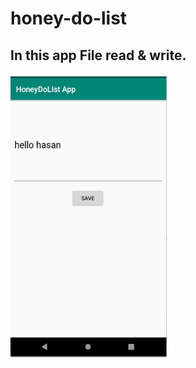 # honey-do-list
<h2><p>In this app  File read & write. </p></h2>
<img src= "images/home.png" width = "250" height = "450">
